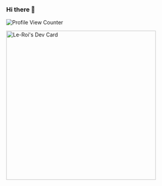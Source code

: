### Hi there 👋
![Profile View Counter](https://komarev.com/ghpvc/?username=Le-Roi777)

<a href="https://app.daily.dev/LeRoi"><img src="https://api.daily.dev/devcards/95e8abd390ce453abd3622f003c1f20c.png?r=b7m" width="400" alt="Le-Roi's Dev Card"/></a>

<!--
**Le-Roi777/Le-Roi777** is a ✨ _special_ ✨ repository because its `README.md` (this file) appears on your GitHub profile.

Here are some ideas to get you started:

- 🔭 I’m currently working on ...
- 🌱 I’m currently learning ...
- 👯 I’m looking to collaborate on ...
- 🤔 I’m looking for help with ...
- 💬 Ask me about ...
- 📫 How to reach me: ...
- 😄 Pronouns: ...
- ⚡ Fun fact: ...
-->
